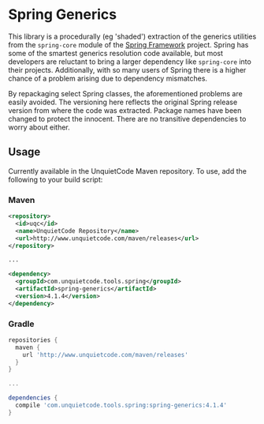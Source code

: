 # Spring Generics
This library is a procedurally (eg 'shaded') extraction of the generics utilities from the `spring-core` module of
the [Spring Framework](https://github.com/spring-projects/spring-framework) project. Spring has some of the smartest
generics resolution code available, but most developers are reluctant to bring a larger dependency like `spring-core`
into their projects. Additionally, with so many users of Spring there is a higher chance of a problem arising due to
dependency mismatches.

By repackaging select Spring classes, the aforementioned problems are easily avoided. The versioning here reflects
the original Spring release version from where the code was extracted. Package names have been changed to protect
the innocent. There are no transitive dependencies to worry about either.

## Usage
Currently available in the UnquietCode Maven repository. To use, add the following to your build script:

### Maven
```xml
<repository>
  <id>uqc</id>
  <name>UnquietCode Repository</name>
  <url>http://www.unquietcode.com/maven/releases</url>
</repository>

...

<dependency>
  <groupId>com.unquietcode.tools.spring</groupId>
  <artifactId>spring-generics</artifactId>
  <version>4.1.4</version>
</dependency>
```

### Gradle
```groovy
repositories {
  maven {
    url 'http://www.unquietcode.com/maven/releases'
  }
}

...

dependencies {
  compile 'com.unquietcode.tools.spring:spring-generics:4.1.4'
}
```